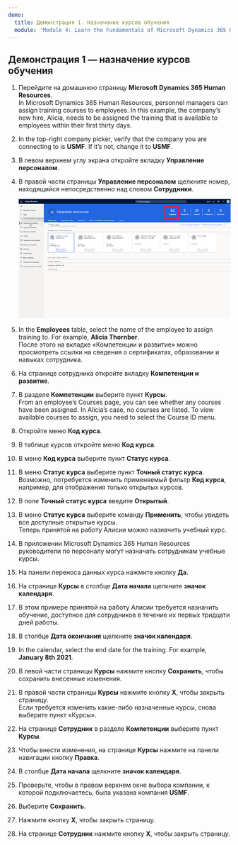 ```yaml
---
demo:
  title: Демонстрация 1. Назначение курсов обучения
  module: 'Module 4: Learn the Fundamentals of Microsoft Dynamics 365 Human Resources'
---
```


## <a name="demo-1---assigning-learning-courses"></a>Демонстрация 1 — назначение курсов обучения

1. Перейдите на домашнюю страницу **Microsoft Dynamics 365 Human Resources**.  
    In Microsoft Dynamics 365 Human Resources, personnel managers can assign training courses to employees. In this example, the company’s new hire, Alicia, needs to be assigned the training that is available to employees within their first thirty days.

1. In the top-right company picker, verify that the company you are connecting to is <bpt id="p1">**</bpt>USMF<ept id="p1">**</ept>. If it’s not, change it to <bpt id="p1">**</bpt>USMF<ept id="p1">**</ept>.

1. В левом верхнем углу экрана откройте вкладку **Управление персоналом**.

1. В правой части страницы **Управление персоналом** щелкните номер, находящийся непосредственно над словом **Сотрудники**.

    ![Снимок экрана со страницей «Управление персоналом» с выделенным номером сотрудников.](./media/assigning_learning_courses_1_employee.png)

1. In the <bpt id="p1">**</bpt>Employees<ept id="p1">**</ept> table, select the name of the employee to assign training to. For example, <bpt id="p1">**</bpt>Alicia Thornber<ept id="p1">**</ept>.  
    После этого на вкладке «Компетенции и развитие» можно просмотреть ссылки на сведения о сертификатах, образовании и навыках сотрудника.

1. На странице сотрудника откройте вкладку **Компетенции и развитие**.

1. В разделе **Компетенции** выберите пункт **Курсы**.  
    From an employee’s Courses page, you can see whether any courses have been assigned. In Alicia’s case, no courses are listed. To view available courses to assign, you need to select the Course ID menu.

1. Откройте меню **Код курса**.

1. В таблице курсов откройте меню **Код курса**.

1. В меню **Код курса** выберите пункт **Статус курса**.

1. В меню **Статус курса** выберите пункт **Точный статус курса**.  
    Возможно, потребуется изменить применяемый фильтр **Код курса**, например, для отображения только открытых курсов.

1. В поле **Точный статус курса** введите **Открытый**.

1. В меню **Статус курса** выберите команду **Применить**, чтобы увидеть все доступные открытые курсы.  
    Теперь принятой на работу Алисии можно назначить учебный курс.

1. В приложении Microsoft Dynamics 365 Human Resources руководители по персоналу могут назначать сотрудникам учебные курсы.

1. На панели переноса данных курса нажмите кнопку **Да**.

1. На странице **Курсы** в столбце **Дата начала** щелкните **значок календаря**.

1. В этом примере принятой на работу Алисии требуется назначить обучение, доступное для сотрудников в течение их первых тридцати дней работы.

1. В столбце **Дата окончания** щелкните **значок календаря**.

1. In the calendar, select the end date for the training. For example, <bpt id="p1">**</bpt>January 8th 2021<ept id="p1">**</ept>.

1. В левой части страницы **Курсы** нажмите кнопку **Сохранить**, чтобы сохранить внесенные изменения.

1. В правой части страницы **Курсы** нажмите кнопку **X**, чтобы закрыть страницу.  
    Если требуется изменить какие-либо назначенные курсы, снова выберите пункт «Курсы».

1. На странице **Сотрудник** в разделе **Компетенции** выберите пункт **Курсы**.

1. Чтобы внести изменения, на странице **Курсы** нажмите на панели навигации кнопку **Правка**.

1. В столбце **Дата начала** щелкните **значок календаря**.

1. Проверьте, чтобы в правом верхнем окне выбора компании, к которой подключаетесь, была указана компания **USMF**.

1. Выберите **Сохранить**.

1. Нажмите кнопку **X**, чтобы закрыть страницу.

1. На странице **Сотрудник** нажмите кнопку **X**, чтобы закрыть страницу.
